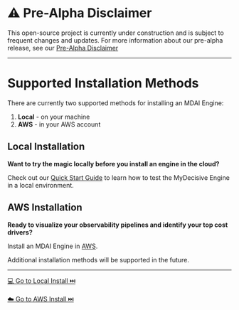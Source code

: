 # ⚠️ **Pre-Alpha Disclaimer**
This open-source project is currently under construction and is subject to frequent changes and updates. For more information about our pre-alpha release, see our [Pre-Alpha Disclaimer](./DISCLAIMER.md)

----

# Supported Installation Methods

There are currently two supported methods for installing an MDAI Engine:
1. **Local** - on your machine
2. **AWS** - in your AWS account

## Local Installation

**Want to try the magic locally before you install an engine in the cloud?**

Check out our [Quick Start Guide](./local/quick-start.md) to learn how to test the MyDecisive Engine in a local environment.

## AWS Installation

**Ready to visualize your observability pipelines and identify your top cost drivers?**

Install an MDAI Engine in [AWS](./aws/start.md).

Additional installation methods will be supported in the future.


----
<span class="right"><a href="./local/quick-start.md">💻 Go to Local Install ⏭️</a></span>
<br /><br />
<span class="right"><a href="./aws/start.md">☁️ Go to AWS Install ⏭️</a></span>

